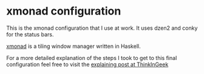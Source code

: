xmonad configuration
====================
This is the xmonad configuration that I use at work. It uses dzen2 and conky for the status bars.

[xmonad](http://xmonad.org/) is a tiling window manager written in Haskell.

For a more detailed explanation of the steps I took to get to this
final configuration feel free to visit the [explaining post at ThinkInGeek](http://thinkingeek.com/2011/11/21/simple-guide-configure-xmonad-dzen2-conky/)
